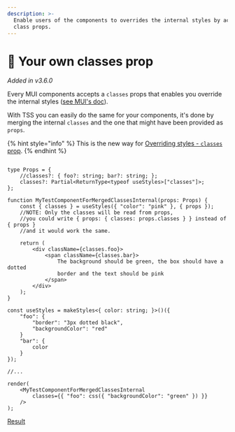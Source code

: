 ```yaml
---
description: >-
  Enable users of the components to overrides the internal styles by accepting a
  class props.
---
```


# 🦱 Your own classes prop

_Added in v3.6.0_

Every MUI components accepts a `classes` props that enables you override the internal styles ([see MUI's doc](https://mui.com/guides/api/#css-classes)). &#x20;

With TSS you can easily do the same for your components, it's done by merging the internal `classes` and the one that might have been provided as `props`.

{% hint style="info" %}
This is the new way for [Overriding styles - `classes` prop](https://v4.mui.com/styles/advanced/%23overriding-styles-classes-prop). &#x20;
{% endhint %}

```tsx

type Props = {
    //classes?: { foo?: string; bar?: string; };
    classes?: Partial<ReturnType<typeof useStyles>["classes"]>;
};

function MyTestComponentForMergedClassesInternal(props: Props) {
    const { classes } = useStyles({ "color": "pink" }, { props });
    //NOTE: Only the classes will be read from props, 
    //you could write { props: { classes: props.classes } } instead of { props }
    //and it would work the same. 

    return (
        <div className={classes.foo}>
            <span className={classes.bar}>
                The background should be green, the box should have a dotted
                border and the text should be pink
            </span>
        </div>
    );
}

const useStyles = makeStyles<{ color: string; }>()({
    "foo": {
        "border": "3px dotted black",
        "backgroundColor": "red"
    }
    "bar": {
        color
    }
});

//...

render(
    <MyTestComponentForMergedClassesInternal
        classes={{ "foo": css({ "backgroundColor": "green" }) }}
    />
);
```

[Result](https://user-images.githubusercontent.com/6702424/148137845-9e27e75c-2f3b-489f-a9b2-73e84ea0bafa.png)
